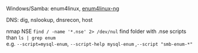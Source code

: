 Windows/Samba: enum4linux, [enum4linux-ng](https://github.com/cddmp/enum4linux-ng)  

DNS: dig, nslookup, dnsrecon, host  

nmap NSE `find / -name '*.nse' 2> /dev/nul` find folder with .nse scripts than `ls | grep enum`  
e.g. `--script=mysql-enum`, `--script-help mysql-enum` ,`--script "smb-enum-*"`  

